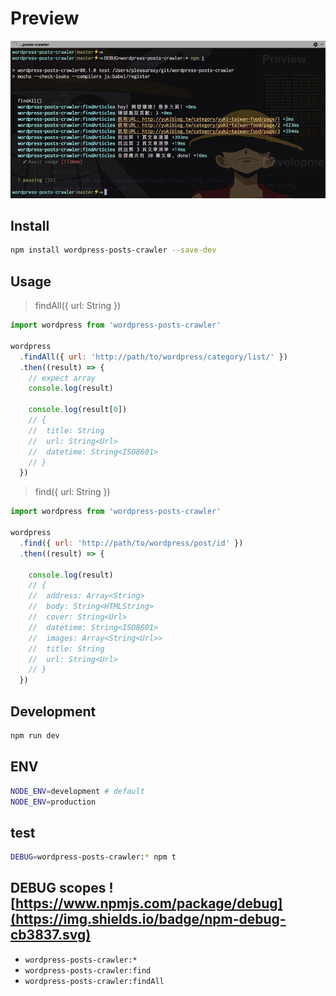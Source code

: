 # Preview

![](preview.png)

## Install

```sh
npm install wordpress-posts-crawler --save-dev
```

## Usage

> findAll({ url: String })

```js
import wordpress from 'wordpress-posts-crawler'

wordpress
  .findAll({ url: 'http://path/to/wordpress/category/list/' })
  .then((result) => {
    // expect array
    console.log(result)

    console.log(result[0])
    // {
    //  title: String
    //  url: String<Url>
    //  datetime: String<ISO8601>
    // }
  })
```

> find({ url: String })

```js
import wordpress from 'wordpress-posts-crawler'

wordpress
  .find({ url: 'http://path/to/wordpress/post/id' })
  .then((result) => {

    console.log(result)
    // {
    //  address: Array<String>
    //  body: String<HTMLString>
    //  cover: String<Url>
    //  datetime: String<ISO8601>
    //  images: Array<String<Url>>
    //  title: String
    //  url: String<Url>
    // }
  })
```

## Development

```sh
npm run dev
```

## ENV

```sh
NODE_ENV=development # default
NODE_ENV=production
```

## test

```sh
DEBUG=wordpress-posts-crawler:* npm t
```

## DEBUG scopes ![https://www.npmjs.com/package/debug](https://img.shields.io/badge/npm-debug-cb3837.svg)

- `wordpress-posts-crawler:*`
- `wordpress-posts-crawler:find`
- `wordpress-posts-crawler:findAll`
